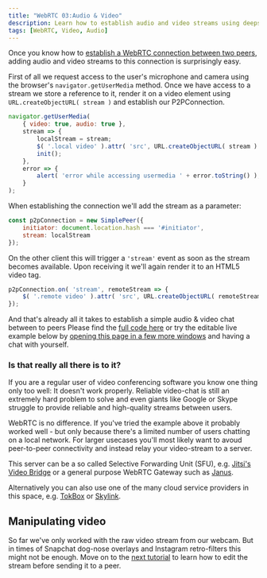 ```yaml
---
title: "WebRTC 03:Audio & Video"
description: Learn how to establish audio and video streams using deepstream
tags: [WebRTC, Video, Audio]
---
```


Once you know how to [establish a WebRTC connection between two peers](/tutorials/webrtc//webrtc-datachannels/), adding audio and video streams to this connection is surprisingly easy.

First of all we request access to the user's microphone and camera using the browser's `navigator.getUserMedia` method. Once we have access to a stream we store a reference to it, render it on a video element using `URL.createObjectURL( stream )` and establish our P2PConnection.

```javascript
navigator.getUserMedia(
    { video: true, audio: true },
    stream => {
        localStream = stream;
        $( '.local video' ).attr( 'src', URL.createObjectURL( stream ) );
        init();
    },
    error => {
        alert( 'error while accessing usermedia ' + error.toString() );
    }
);
```

When establishing the connection we'll add the stream as a parameter:

```javascript
const p2pConnection = new SimplePeer({
    initiator: document.location.hash === '#initiator',
    stream: localStream
});
```

On the other client this will trigger a `'stream'` event as soon as the stream becomes available. Upon receiving it we'll again render it to an HTML5 video tag.

```javascript
p2pConnection.on( 'stream', remoteStream => {
    $( '.remote video' ).attr( 'src', URL.createObjectURL( remoteStream ) );
});
```

And that's already all it takes to establish a simple audio & video chat between to peers Please find the [full code here](https://github.com/deepstreamIO/dsh-demo-webrtc-examples/blob/master/02-full-mesh/full-mesh.js) or try the editable live example below by <a href="/tutorials/protocols/webrtc-audio-video/" target="_blank">opening this page in a few more windows</a> and having a chat with yourself.

### Is that really all there is to it?
If you are a regular user of video conferencing software you know one thing only too well: It doesn't work properly. Reliable video-chat is still an extremely hard problem to solve and even giants like Google or Skype struggle to provide reliable and high-quality streams between users.

WebRTC is no difference. If you've tried the example above it probably worked well - but only because there's a limited number of users chatting on a local network. For larger usecases you'll most likely want to avoud peer-to-peer connectivity and instead relay your video-stream to a server.

This server can be a so called Selective Forwarding Unit (SFU), e.g. [Jitsi's Video Bridge](https://jitsi.org/Projects/JitsiVideobridge) or a general purpose WebRTC Gateway such as [Janus](https://janus.conf.meetecho.com/).

Alternatively you can also use one of the many cloud service providers in this space, e.g. [TokBox](https://tokbox.com/) or [Skylink](https://skylink.io/).

## Manipulating video
So far we've only worked with the raw video stream from our webcam. But in times of Snapchat dog-nose overlays and Instagram retro-filters this might not be enough. Move on to the [next tutorial](../webrtc-video-manipulation) to learn how to edit the stream before sending it to a peer.
